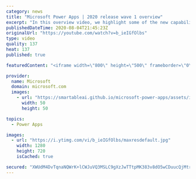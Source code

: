 ```yaml
---
category: news
title: "Microsoft Power Apps | 2020 release wave 1 overview"
excerpt: "In this overview video, we highlight some of the new capabilities included in the latest update to Microsoft Power Apps.      Here are the capabilities covered:     UI enhancements       • Save is always visible       • Chart formatting  Grid user experience enhancements       • Conditional search  "
publishedDateTime: 2020-08-04T21:45:23Z
originalUrl: "https://youtube.com/watch?v=b_ieIGfOlbs"
type: video
quality: 137
heat: 137
published: true

featuredContent: "<iframe width=\"800\" height=\"500\" frameborder=\"0\" src=\"https://www.youtube.com/embed/b_ieIGfOlbs\" allow=\"accelerometer; autoplay; encrypted-media; gyroscope; picture-in-picture\" allowfullscreen></iframe>"

provider:
  name: Microsoft
  domain: microsoft.com
  images:
    - url: "https://smartableai.github.io/microsoft-power-apps/assets/images/organizations/microsoft.com-50x50.jpg"
      width: 50
      height: 50

topics:
  - Power Apps

images:
  - url: "https://i.ytimg.com/vi/b_ieIGfOlbs/maxresdefault.jpg"
    width: 1280
    height: 720
    isCached: true

secured: "XWUdM4DvTqnaNQWrK+lCWJuVQ3MSLC9gXzJwTTtpMK383v8dO5wCDuucQjMtrdRYCX0OXa7s3+pTVdL/q1T2wJjbinjx67KT+PbHZ+UKNhFphxNrKYgCVIDUkttF992tqrxsp0TDsoZcIOp64ktewgIlw7IkfOjxJPTKiCB+dLFvysHXEGwIBukjHrGcHzUcBC1ZLWicwo4WdgT2B+RnQQU1QvlDrNt/oBuPUd1Eh6ROsi5Y3goqWEpJpmSfhaZOQpd2MqyQLJpCHtKTdJwlbXZksqqQGh8DVzfHAW7nKD7nHgE8uq5hgYNbloryKLD4OZmvkbNVYgvIKD99JLNodnSi4PYLiCbdonSIO+4JEuXGdTD6YzgqHHOn/sn8nRBpEgpc7a1oL8vg9CGQAHOWqN5RR7Yl6Rvf3WqWh1BWdGBZvD47F7APlz3T7daYi4n8;BaOomeiZxaIrPoclDAIS5g=="
---
```


